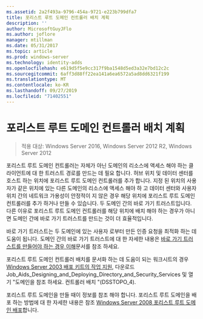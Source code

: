 ```yaml
---
ms.assetid: 2a2f493a-9796-454a-9721-e223b799dfa7
title: 포리스트 루트 도메인 컨트롤러 배치 계획
description: ''
author: MicrosoftGuyJFlo
ms.author: joflore
manager: mtillman
ms.date: 05/31/2017
ms.topic: article
ms.prod: windows-server
ms.technology: identity-adds
ms.openlocfilehash: e619d5f5e9cc317f9ba1548d5ed3a32e7bd12c2c
ms.sourcegitcommit: 6aff3d88ff22ea141a6ea6572a5ad8dd6321f199
ms.translationtype: MT
ms.contentlocale: ko-KR
ms.lasthandoff: 09/27/2019
ms.locfileid: "71402551"
---
```

# <a name="planning-forest-root-domain-controller-placement"></a>포리스트 루트 도메인 컨트롤러 배치 계획

>적용 대상: Windows Server 2016, Windows Server 2012 R2, Windows Server 2012

포리스트 루트 도메인 컨트롤러는 자체가 아닌 도메인의 리소스에 액세스 해야 하는 클라이언트에 대 한 트러스트 경로를 만드는 데 필요 합니다. 허브 위치 및 데이터 센터를 호스트 하는 위치에 포리스트 루트 도메인 컨트롤러를 추가 합니다. 지정 된 위치의 사용자가 같은 위치에 있는 다른 도메인의 리소스에 액세스 해야 하 고 데이터 센터와 사용자 위치 간의 네트워크 가용성이 안정적이 지 않은 경우 해당 위치에 포리스트 루트 도메인 컨트롤러를 추가 하거나 만들 수 있습니다. 두 도메인 간의 바로 가기 트러스트입니다. 다른 이유로 포리스트 루트 도메인 컨트롤러를 해당 위치에 배치 해야 하는 경우가 아니면 도메인 간에 바로 가기 트러스트를 만드는 것이 더 효율적입니다.  
  
바로 가기 트러스트는 두 도메인에 있는 사용자 로부터 만든 인증 요청을 최적화 하는 데 도움이 됩니다. 도메인 간의 바로 가기 트러스트에 대 한 자세한 내용은 [바로 가기 트러스트를 만들어야 하는 경우 이해](https://go.microsoft.com/fwlink/?LinkId=107061)문서를 참조 하세요.  
  
포리스트 루트 도메인 컨트롤러 배치를 문서화 하는 데 도움이 되는 워크시트의 경우 [Windows Server 2003 배포 키트의 작업 지원](https://go.microsoft.com/fwlink/?LinkID=102558), 다운로드 Job_Aids_Designing_and_Deploying_Directory_and_Security_Services 및 열기 "도메인을 참조 하세요. 컨트롤러 배치 "(DSSTOPO_4).  
  
포리스트 루트 도메인을 만들 때이 정보를 참조 해야 합니다. 포리스트 루트 도메인을 배포 하는 방법에 대 한 자세한 내용은 참조 [Windows Server 2008 포리스트 루트 도메인 배포](https://technet.microsoft.com/library/cc731174.aspx)합니다.  
